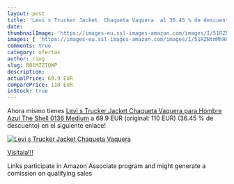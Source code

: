 ```yaml
---
layout: post
title: 'Levi s Trucker Jacket  Chaqueta Vaquera  al 36.45 % de descuento'
date: 
thumbnailImage: 'https://images-eu.ssl-images-amazon.com/images/I/51RZNtmMhHL._SL200_.jpg'
images: [ 'https://images-eu.ssl-images-amazon.com/images/I/51RZNtmMhHL._SL200_.jpg' ]
comments: true
category: ofertas
author: ring
slug: B01MZZIQWP
description:
actualPrice: 69.9 EUR
comparePrice: 110 EUR
inStock: true
---
```


Ahora mismo tienes [Levi s Trucker Jacket  Chaqueta Vaquera para Hombre  Azul  The Shell 0136   Medium](https://www.amazon.es/dp/B01MZZIQWP/?tag=tolees-21) a 69.9 EUR (original: 110 EUR) (36.45 %  de descuento) en el siguiente enlace!

[![Levi s Trucker Jacket  Chaqueta Vaquera ](https://images-eu.ssl-images-amazon.com/images/I/51RZNtmMhHL._SL200_.jpg)](https://www.amazon.es/dp/B01MZZIQWP/?tag=tolees-21)

[Visítala!!!](https://www.amazon.es/dp/B01MZZIQWP/?tag=tolees-21)

Links participate in Amazon Associate program and might generate a comission on qualifying sales
